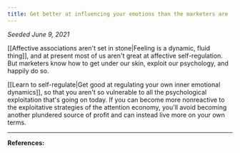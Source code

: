 ```yaml
---
title: Get better at influencing your emotions than the marketers are
---
```


*Seeded June 9, 2021*

[[Affective associations aren't set in stone|Feeling is a dynamic, fluid thing]], and at present most of us aren't great at affective self-regulation. But marketers know how to get under our skin, exploit our psychology, and happily do so.

[[Learn to self-regulate|Get good at regulating your own inner emotional dynamics]], so that you aren't so vulnerable to all the psychological exploitation that's going on today. If you can become more nonreactive to the exploitative strategies of the attention economy, you'll avoid becoming another plundered source of profit and can instead live more on your own terms.






---
**References:**


